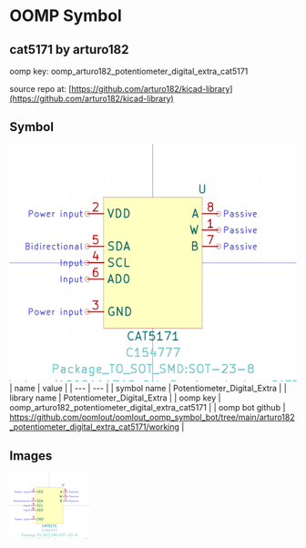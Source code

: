 # OOMP Symbol  
## cat5171  by arturo182  
  
oomp key: oomp_arturo182_potentiometer_digital_extra_cat5171  
  
source repo at: [https://github.com/arturo182/kicad-library](https://github.com/arturo182/kicad-library)  
## Symbol  
  
[![working.png](working_600.png)](working.png)  
| name | value | 
| --- | --- | 
| symbol name | Potentiometer_Digital_Extra | 
| library name | Potentiometer_Digital_Extra | 
| oomp key | oomp_arturo182_potentiometer_digital_extra_cat5171 | 
| oomp bot github | https://github.com/oomlout/oomlout_oomp_symbol_bot/tree/main/arturo182_potentiometer_digital_extra_cat5171/working | 
## Images  
  
[![working.png](working_140.png)](working.png)  
